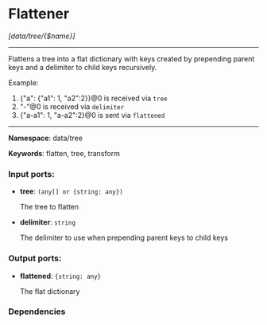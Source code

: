 # Flattener

_[data/tree/{$name}]_

---

Flattens a tree into a flat dictionary with keys created by prepending parent keys and a delimiter to child keys recursively.

Example:

1. {"a": {"a1": 1, "a2":2}}@0 is received via `tree`
2. "-"@0 is received via `delimiter`
3. {"a-a1": 1, "a-a2":2}@0 is sent via `flattened`

---

__Namespace__: data/tree

__Keywords__: flatten, tree, transform

### Input ports:

* __tree__: ` (any[] or {string: any}) `

    The tree to flatten


* __delimiter__: ` string `

    The delimiter to use when prepending parent keys to child keys

### Output ports:

* __flattened__: ` {string: any} `

    The flat dictionary

### Dependencies




